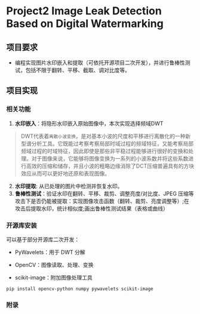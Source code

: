 # Project2 Image Leak Detection Based on Digital Watermarking

## 项目要求

* 编程实现图片水印嵌入和提取（可依托开源项目二次开发），并进行鲁棒性测试，包括不限于翻转、平移、截取、调对比度等。

## 项目实现

### 相关功能

1. **水印嵌入**：将隐形水印嵌入原始图像中，本次实现选择频域DWT
 >DWT代表着``离散小波变换``，是对基本小波的尺度和平移进行离散化的一种新型谱分析工具。它既能过考察考察局部时域过程的频域特征，又能考察局部频域过程的时域特征，因此即使是那些非平稳过程能够进行很好的变换和处理。对于图像来说，它能够将图像变换为一系列的小波系数并将这些系数进行高效的压缩和储存，并且小波的粗略边缘消除了DCT压缩普遍具有的方块效应从而可以更好地还原和表现图像。

2. **水印提取**: 从已处理的图片中检测并恢复水印。
3. **鲁棒性测试**：验证水印在翻转、平移、裁剪、调整亮度/对比度、JPEG 压缩等攻击下是否仍能被提取：实现图像攻击函数（翻转、裁剪、亮度调整等）;在攻击后提取水印，统计相似度;画出鲁棒性测试结果（表格或曲线）

### 开源库安装

可以基于部分开源库二次开发：

* PyWavelets：用于 DWT 分解

* OpenCV：图像读取、处理、变换

* scikit-image：附加图像处理工具

```
pip install opencv-python numpy pywavelets scikit-image
```

### 附录
